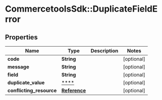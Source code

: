 # CommercetoolsSdk::DuplicateFieldError

## Properties
Name | Type | Description | Notes
------------ | ------------- | ------------- | -------------
**code** | **String** |  | [optional] 
**message** | **String** |  | [optional] 
**field** | **String** |  | [optional] 
**duplicate_value** | [****](.md) |  | [optional] 
**conflicting_resource** | [**Reference**](Reference.md) |  | [optional] 

